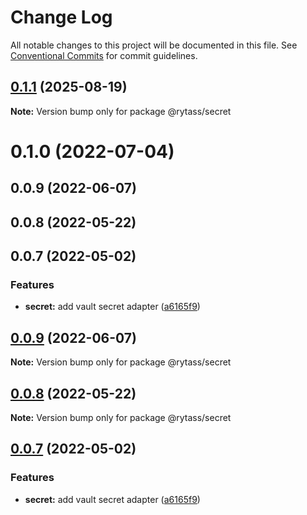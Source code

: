 # Change Log

All notable changes to this project will be documented in this file.
See [Conventional Commits](https://conventionalcommits.org) for commit guidelines.

## [0.1.1](https://github.com/Rytass/Utils/compare/@rytass/secret@0.1.0...@rytass/secret@0.1.1) (2025-08-19)

**Note:** Version bump only for package @rytass/secret

# 0.1.0 (2022-07-04)

## 0.0.9 (2022-06-07)

## 0.0.8 (2022-05-22)

## 0.0.7 (2022-05-02)

### Features

- **secret:** add vault secret adapter ([a6165f9](https://github.com/Rytass/Utils/commit/a6165f9bbbb23d55f23ec073c8d7e9fdcb15f556))

## [0.0.9](https://github.com/Rytass/Utils/compare/v0.0.8...v0.0.9) (2022-06-07)

**Note:** Version bump only for package @rytass/secret

## [0.0.8](https://github.com/Rytass/Utils/compare/v0.0.7...v0.0.8) (2022-05-22)

**Note:** Version bump only for package @rytass/secret

## [0.0.7](https://github.com/Rytass/Utils/compare/v0.0.6...v0.0.7) (2022-05-02)

### Features

- **secret:** add vault secret adapter ([a6165f9](https://github.com/Rytass/Utils/commit/a6165f9bbbb23d55f23ec073c8d7e9fdcb15f556))
